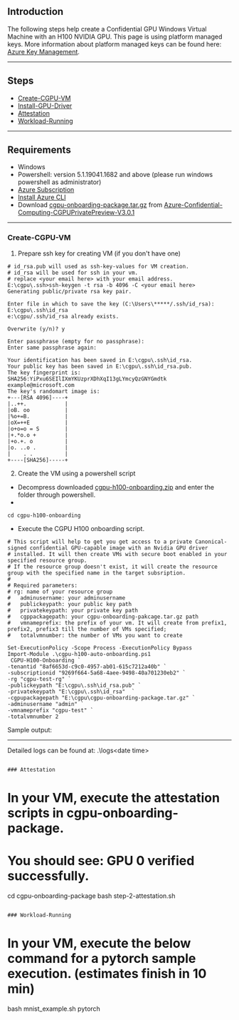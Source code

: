 ## Introduction

The following steps help create a Confidential GPU Windows Virtual Machine with an H100 NVIDIA GPU.
This page is using platform managed keys. More information about platform managed keys can be found here: 
[Azure Key Management](https://learn.microsoft.com/en-us/azure/security/fundamentals/key-management).

-----------------------------------------------

## Steps

- [Create-CGPU-VM](#Create-CGPU-VM)
- [Install-GPU-Driver](#Install-GPU-Driver)
- [Attestation](#Attestation)
- [Workload-Running](#Workload-Running)

-------------------------------------------

## Requirements

- Windows
- Powershell: version 5.1.19041.1682 and above (please run windows powershell as administrator)
- [Azure Subscription](https://docs.microsoft.com/en-us/azure/cost-management-billing/manage/create-subscription)
- [Install Azure CLI](https://docs.microsoft.com/en-us/cli/azure/install-azure-cli)
- Download [cgpu-onboarding-package.tar.gz](https://github.com/Azure-Confidential-Computing/PrivatePreview/releases/download/V3.0.1/cgpu-onboarding-package.tar.gz) from [Azure-Confidential-Computing-CGPUPrivatePreview-V3.0.1](https://github.com/Azure-Confidential-Computing/PrivatePreview/releases/tag/V3.0.1)

----------------------------------------------------

### Create-CGPU-VM

1. Prepare ssh key for creating VM (if you don't have one)

```
# id_rsa.pub will used as ssh-key-values for VM creation.
# id_rsa will be used for ssh in your vm.
# replace <your email here> with your email address.
E:\cgpu\.ssh>ssh-keygen -t rsa -b 4096 -C <your email here>
Generating public/private rsa key pair.

Enter file in which to save the key (C:\Users\*****/.ssh/id_rsa): E:\cgpu\.ssh\id_rsa
e:\cgpu/.ssh/id_rsa already exists.

Overwrite (y/n)? y

Enter passphrase (empty for no passphrase):
Enter same passphrase again:

Your identification has been saved in E:\cgpu\.ssh\id_rsa.
Your public key has been saved in E:\cgpu\.ssh\id_rsa.pub.
The key fingerprint is:
SHA256:YiPxu6SEIlIXmYKUzprXDhXqI13gLYmcyQzGNYGmdtk example@microsoft.com
The key's randomart image is:
+---[RSA 4096]----+
|..++.            |
|oB. oo           |
|%o+=B.           |
|oX=++E           |
|o+o=o = S        |
|+.*o.o +         |
|+o.+. o          |
|o. ..o .         |
|    . .          |
+----[SHA256]-----+
```

2. Create the VM using a powershell script

- Decompress downloaded [cgpu-h100-onboarding.zip](https://github.com/Azure-Confidential-Computing/PrivatePreview/releases/download/V3.0.1/cgpu-h100-onboarding.zip) and enter the folder through powershell.
- 
```
cd cgpu-h100-onboarding
```
- Execute the CGPU H100 onboarding script.
```
# This script will help to get you get access to a private Canonical-signed confidential GPU-capable image with an Nvidia GPU driver 
# installed. It will then create VMs with secure boot enabled in your specified resource group.
# If the resource group doesn't exist, it will create the resource group with the specified name in the target subsription.
#
# Required parameters:
# rg: name of your resource group
#	adminusername: your adminusername
#	publickeypath: your public key path
#	privatekeypath: your private key path
#	cgppackagepath: your cgpu-onboarding-pakcage.tar.gz path
#	vmnameprefix: the prefix of your vm. It will create from prefix1, prefix2, prefix3 till the number of VMs specified;
#	totalvmnumber: the number of VMs you want to create

Set-ExecutionPolicy -Scope Process -ExecutionPolicy Bypass
Import-Module .\cgpu-h100-auto-onboarding.ps1
 CGPU-H100-Onboarding `
-tenantid "8af6653d-c9c0-4957-ab01-615c7212a40b" `
-subscriptionid "9269f664-5a68-4aee-9498-40a701230eb2" `
-rg "cgpu-test-rg" `
-publickeypath "E:\cgpu\.ssh\id_rsa.pub" `
-privatekeypath "E:\cgpu\.ssh\id_rsa"  `
-cgpupackagepath "E:\cgpu\cgpu-onboarding-package.tar.gz" `
-adminusername "admin" `
-vmnameprefix "cgpu-test" `
-totalvmnumber 2
```
Sample output:

------------------------------------------------------------------------------------------
Detailed logs can be found at: .\logs\<date time>
```

### Attestation

```
# In your VM, execute the attestation scripts in cgpu-onboarding-package.
# You should see: GPU 0 verified successfully.
cd cgpu-onboarding-package 
bash step-2-attestation.sh
```

### Workload-Running

```
# In your VM, execute the below command for a pytorch sample execution. (estimates finish in 10 min) 
bash mnist_example.sh pytorch
```
